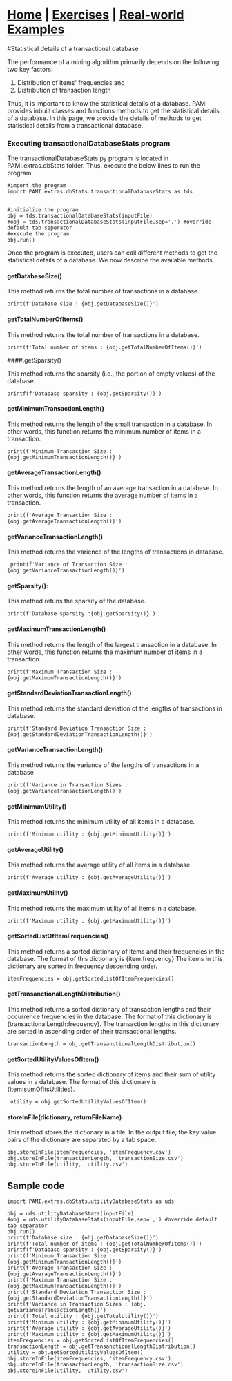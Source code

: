 # **[Home](index.html) | [Exercises](exercises.html) | [Real-world Examples](examples.html)**  

#Statistical details of a transactional database

The performance of a mining algorithm primarily depends on the following two key factors: 
1. Distribution of items' frequencies and 
1. Distribution of transaction length

Thus, it is important to know the statistical details of a database. PAMI provides inbuilt classes and functions methods to 
get the statistical details of a database.   In this page, we provide the details of methods to get statistical details from 
a transactional database. 

### Executing transactionalDatabaseStats program

The transactionalDatabaseStats.py program is located in PAMI.extras.dbStats folder. Thus, execute the below lines to run the program.

    #import the program
    import PAMI.extras.dbStats.transactionalDatabaseStats as tds
          
    
    #initialize the program
    obj = tds.transactionalDatabaseStats(inputFile)
    #obj = tds.transactionalDatabaseStats(inputFile,sep=',') #override default tab seperator
    #execute the program
    obj.run()
    
Once the program is executed, users can call different methods to get the statistical details of a database. We now describe the available methods.

#### getDatabaseSize()
    
   This method returns the total number of transactions in a database.  
   
    print(f'Database size : {obj.getDatabaseSize()}')
    
#### getTotalNumberOfItems()

   This method returns the total number of transactions in a database.
   
    print(f'Total number of items : {obj.getTotalNumberOfItems()}')

####.getSparsity()    

   This method returns the sparsity (i.e., the portion of empty values) of the database.
   
    printf(f'Database sparsity : {obj.getSparsity()}')
    
#### getMinimumTransactionLength()

   This method  returns the length of the small transaction in a database. In other words, this function returns the minimum number of items in a transaction.
   
    print(f'Minimum Transaction Size : {obj.getMinimumTransactionLength()}')

#### getAverageTransactionLength()

   This method  returns the length of an average transaction in a database. In other words, this function returns the average number of items in a transaction.
   
    print(f'Average Transaction Size : {obj.getAverageTransactionLength()}')

#### getVarianceTransactionLength()
   This method returns the varience of the lengths of transactions in database.

     print(f'Variance of Transaction Size :{obj.getVarianceTransactionLength()}')

#### getSparsity():
   This method retuns the sparsity of the database.

    print(f'Database sparsity :{obj.getSparsity()}')

#### getMaximumTransactionLength()
   This method returns the length of the largest transaction in a database. In other words, this function returns the maximum number of items in a transaction. 

    print(f'Maximum Transaction Size : {obj.getMaximumTransactionLength()}')
    
#### getStandardDeviationTransactionLength()
   This method returns the standard deviation of the lengths of transactions in database.

    print(f'Standard Deviation Transaction Size : {obj.getStandardDeviationTransactionLength()}')

#### getVarianceTransactionLength()

   This method returns the variance of the lengths of transactions in a database

    print(f'Variance in Transaction Sizes : {obj.getVarianceTransactionLength()') 
    
#### getMinimumUtility()
  This method returns the minimum utility of all items in a database.
   
    print(f'Minimum utility : {obj.getMinimumUtility()}')    

#### getAverageUtility()
  This method returns the average utility of all items in a database.
   
    print(f'Average utility : {obj.getAverageUtility()}')    
    
#### getMaximumUtility()
  This method returns the maximum utility of all items in a database.
   
    print(f'Maximum utility : {obj.getMaximumUtility()}')    
        
#### getSortedListOfItemFrequencies()
   This method returns a sorted dictionary of items and their frequencies in the database. The format of this dictionary is {item:frequency} 
   The items in this dictionary are sorted in frequency descending order. 
   
    itemFrequencies = obj.getSortedListOfItemFrequencies()

#### getTransanctionalLengthDistribution()
   This method returns a sorted dictionary of transaction lengths and their occurrence frequencies in the database. 
   The format of this dictionary is {transactionalLength:frequency}.
   The transaction lengths in this dictionary are sorted in ascending order of their transactional lengths.
   
    transactionLength = obj.getTransanctionalLengthDistribution()

#### getSortedUtilityValuesOfItem()
   This method returns the sorted dictionary of items and their sum of utility values in a database.
   The format of this dictionary is {item:sumOfItsUtilities}.
   
     utility = obj.getSortedUtilityValuesOfItem()
         
#### storeInFile(dictionary, returnFileName)
   This method stores the dictionary in a file. In the output file, the key value pairs of the dictionary are separated by a tab space. 
   
    obj.storeInFile(itemFrequencies, 'itemFrequency.csv')
    obj.storeInFile(transactionLength, 'transactionSize.csv')       
    obj.storeInFile(utility, 'utility.csv')  
    
## Sample code 

    import PAMI.extras.dbStats.utilityDatabaseStats as uds
            
    obj = uds.utilityDatabaseStats(inputFile)
    #obj = uds.utilityDatabaseStats(inputFile,sep=',') #override default tab separator
    obj.run()
    print(f'Database size : {obj.getDatabaseSize()}')
    print(f'Total number of items : {obj.getTotalNumberOfItems()}')
    printf(f'Database sparsity : {obj.getSparsity()}')
    print(f'Minimum Transaction Size : {obj.getMinimumTransactionLength()}')
    print(f'Average Transaction Size : {obj.getAverageTransactionLength()}')
    print(f'Maximum Transaction Size : {obj.getMaximumTransactionLength()}')
    print(f'Standard Deviation Transaction Size : {obj.getStandardDeviationTransactionLength()}')
    print(f'Variance in Transaction Sizes : {obj. getVarianceTransactionLength()')
    print(f'Total utility : {obj.getTotalUtility()}')
    print(f'Minimum utility : {obj.getMinimumUtility()}')
    print(f'Average utility : {obj.getAverageUtility()}')
    print(f'Maximum utility : {obj.getMaximumUtility()}')
    itemFrequencies = obj.getSortedListOfItemFrequencies()
    transactionLength = obj.getTransanctionalLengthDistribution()
    utility = obj.getSortedUtilityValuesOfItem()
    obj.storeInFile(itemFrequencies, 'itemFrequency.csv')
    obj.storeInFile(transactionLength, 'transactionSize.csv')
    obj.storeInFile(utility, 'utility.csv')   





